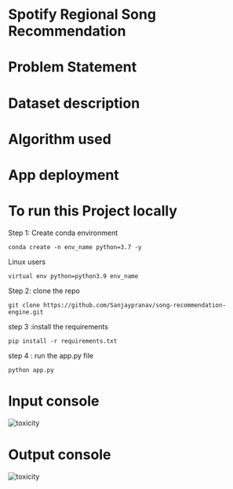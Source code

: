# Spotify Regional Song Recommendation

# Problem Statement 




# Dataset description

 

# Algorithm used   

# App deployment  
 


# To run this Project locally

Step 1: Create conda environment

```
conda create -n env_name python=3.7 -y

```
 Linux users
```
virtual env python=python3.9 env_name

```


Step 2:  clone the repo 

```
git clone https://github.com/Sanjaypranav/song-recommendation-engine.git

```

step 3 :install the requirements

```
pip install -r requirements.txt

```

step 4 : run the app.py file

```
python app.py

```

# Input console 

![toxicity](Capture1.PNG)

# Output console 
![toxicity](Capture2.PNG)


